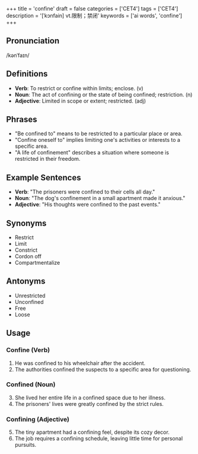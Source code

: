 +++
title = 'confine'
draft = false
categories = ['CET4']
tags = ['CET4']
description = '[ˈkɔnfain] vt.限制；禁闭'
keywords = ['ai words', 'confine']
+++

## Pronunciation
/kənˈfaɪn/

## Definitions
- **Verb**: To restrict or confine within limits; enclose. (v)
- **Noun**: The act of confining or the state of being confined; restriction. (n)
- **Adjective**: Limited in scope or extent; restricted. (adj)

## Phrases
- "Be confined to" means to be restricted to a particular place or area.
- "Confine oneself to" implies limiting one's activities or interests to a specific area.
- "A life of confinement" describes a situation where someone is restricted in their freedom.

## Example Sentences
- **Verb**: "The prisoners were confined to their cells all day."
- **Noun**: "The dog's confinement in a small apartment made it anxious."
- **Adjective**: "His thoughts were confined to the past events."

## Synonyms
- Restrict
- Limit
- Constrict
- Cordon off
- Compartmentalize

## Antonyms
- Unrestricted
- Unconfined
- Free
- Loose

## Usage
### Confine (Verb)
1. He was confined to his wheelchair after the accident.
2. The authorities confined the suspects to a specific area for questioning.

### Confined (Noun)
3. She lived her entire life in a confined space due to her illness.
4. The prisoners' lives were greatly confined by the strict rules.

### Confining (Adjective)
5. The tiny apartment had a confining feel, despite its cozy decor.
6. The job requires a confining schedule, leaving little time for personal pursuits.
